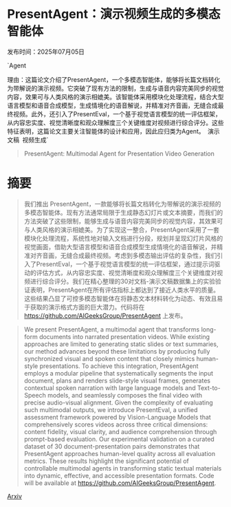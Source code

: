 # PresentAgent：演示视频生成的多模态智能体

发布时间：2025年07月05日

`Agent

理由：这篇论文介绍了PresentAgent，一个多模态智能体，能够将长篇文档转化为带解说的演示视频。它突破了现有方法的限制，生成与语音内容完美同步的视觉内容，效果可与人类风格的演示相媲美。该智能体采用模块化处理流程，结合大型语言模型和语音合成模型，生成情境化的语音解说，并精准对齐音画，无缝合成最终视频。此外，还引入了PresentEval，一个基于视觉语言模型的统一评估框架，从内容忠实度、视觉清晰度和观众理解度三个关键维度对视频进行综合评分。这些特征表明，这篇论文主要关注智能体的设计和应用，因此应归类为Agent。` `演示文稿` `视频生成`

> PresentAgent: Multimodal Agent for Presentation Video Generation

# 摘要

> 我们推出 PresentAgent，一款能够将长篇文档转化为带解说的演示视频的多模态智能体。现有方法通常局限于生成静态幻灯片或文本摘要，而我们的方法突破了这些限制，能够生成与语音内容完美同步的视觉内容，其效果可与人类风格的演示相媲美。为了实现这一整合，PresentAgent采用了一套模块化处理流程，系统性地对输入文档进行分段，规划并呈现幻灯片风格的视觉画面，借助大型语言模型和语音合成模型生成情境化的语音解说，并精准对齐音画，无缝合成最终视频。考虑到多模态输出评估的复杂性，我们引入了PresentEval，一个基于视觉语言模型的统一评估框架，通过提示词驱动的评估方式，从内容忠实度、视觉清晰度和观众理解度三个关键维度对视频进行综合评分。我们在精心整理的30对文档-演示文稿数据集上的实验验证表明，PresentAgent在所有评估指标上都达到了接近人类水平的质量。这些结果凸显了可控多模态智能体在将静态文本材料转化为动态、有效且易于获取的演示格式方面的巨大潜力。代码将在 https://github.com/AIGeeksGroup/PresentAgent 上发布。

> We present PresentAgent, a multimodal agent that transforms long-form documents into narrated presentation videos. While existing approaches are limited to generating static slides or text summaries, our method advances beyond these limitations by producing fully synchronized visual and spoken content that closely mimics human-style presentations. To achieve this integration, PresentAgent employs a modular pipeline that systematically segments the input document, plans and renders slide-style visual frames, generates contextual spoken narration with large language models and Text-to-Speech models, and seamlessly composes the final video with precise audio-visual alignment. Given the complexity of evaluating such multimodal outputs, we introduce PresentEval, a unified assessment framework powered by Vision-Language Models that comprehensively scores videos across three critical dimensions: content fidelity, visual clarity, and audience comprehension through prompt-based evaluation. Our experimental validation on a curated dataset of 30 document-presentation pairs demonstrates that PresentAgent approaches human-level quality across all evaluation metrics. These results highlight the significant potential of controllable multimodal agents in transforming static textual materials into dynamic, effective, and accessible presentation formats. Code will be available at https://github.com/AIGeeksGroup/PresentAgent.

[Arxiv](https://arxiv.org/abs/2507.04036)